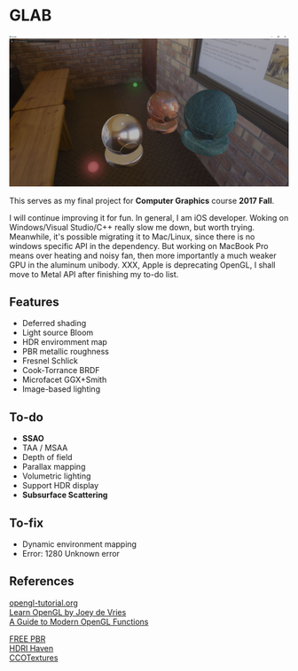 # GLAB

![Preview image](/assets/Capture.D.JPG)

This serves as my final project for **Computer Graphics** course **2017 Fall**.

I will continue improving it for fun. In general, I am iOS developer. Woking on Windows/Visual Studio/C++ really slow me down, but worth trying. Meanwhile, it's possible migrating it to Mac/Linux, since there is no windows specific API in the dependency. But working on MacBook Pro means over heating and noisy fan, then more importantly a much weaker GPU in the aluminum unibody. XXX, Apple is deprecating OpenGL, I shall move to Metal API after finishing my to-do list.

## Features

- Deferred shading
- Light source Bloom
- HDR enviromment map
- PBR metallic roughness
- Fresnel Schlick
- Cook-Torrance BRDF
- Microfacet GGX+Smith
- Image-based lighting

## To-do

- **SSAO**
- TAA / MSAA
- Depth of field
- Parallax mapping  
- Volumetric lighting
- Support HDR display
- **Subsurface Scattering**

## To-fix

- Dynamic environment mapping
- Error: 1280 Unknown error

## References

[opengl-tutorial.org](http://www.opengl-tutorial.org/)\
[Learn OpenGL by Joey de Vries](https://learnopengl.com/)\
[A Guide to Modern OpenGL Functions](https://github.com/Fendroidus/Guide-to-Modern-OpenGL-Functions)

[FREE PBR](https://freepbr.com/)\
[HDRI Haven](https://hdrihaven.com/)\
[CCOTextures](https://cc0textures.com/)